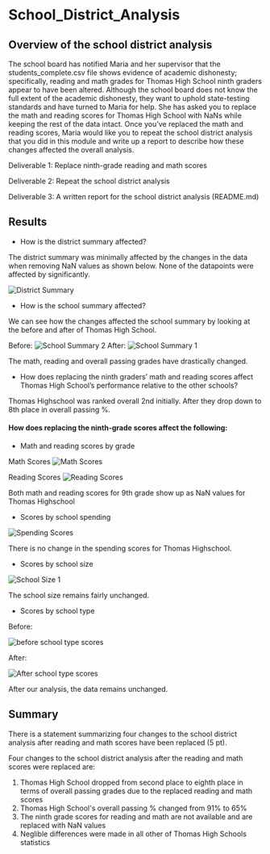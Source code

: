 # School_District_Analysis

## Overview of the school district analysis

The school board has notified Maria and her supervisor that the students_complete.csv file shows evidence of academic dishonesty; specifically, reading and math grades for Thomas High School ninth graders appear to have been altered. Although the school board does not know the full extent of the academic dishonesty, they want to uphold state-testing standards and have turned to Maria for help. She has asked you to replace the math and reading scores for Thomas High School with NaNs while keeping the rest of the data intact. Once you’ve replaced the math and reading scores, Maria would like you to repeat the school district analysis that you did in this module and write up a report to describe how these changes affected the overall analysis.

Deliverable 1: Replace ninth-grade reading and math scores

Deliverable 2: Repeat the school district analysis

Deliverable 3: A written report for the school district analysis (README.md)

## Results

- How is the district summary affected?

The district summary was minimally affected by the changes in the data when removing NaN values as shown below. None of the datapoints were affected by significantly.

![District Summary](https://user-images.githubusercontent.com/103234661/189501372-34bb966f-ce99-43b1-8311-447200288ddf.png)

- How is the school summary affected?

We can see how the changes affected the school summary by looking at the before and after of Thomas High School. 

Before:
![School Summary 2](https://user-images.githubusercontent.com/103234661/189503701-4e010a2e-92d2-46e9-abab-b47aa6e30c74.png)
After:
![School Summary 1](https://user-images.githubusercontent.com/103234661/189503700-fa371b4c-f505-4bc6-9972-2928125301ad.png)

The math, reading and overall passing grades have drastically changed.

- How does replacing the ninth graders’ math and reading scores affect Thomas High School’s performance relative to the other schools?

Thomas Highschool was ranked overall 2nd initially. After they drop down to 8th place in overall passing %.

#### How does replacing the ninth-grade scores affect the following:
- Math and reading scores by grade

Math Scores
![Math Scores](https://user-images.githubusercontent.com/103234661/189505301-18fcac5c-aaee-438a-83d4-411caec59444.png)

Reading Scores
![Reading Scores](https://user-images.githubusercontent.com/103234661/189505304-85180e18-1ac9-4947-969d-a9098b9f873b.png)

Both math and reading scores for 9th grade show up as NaN values for Thomas Highschool

- Scores by school spending

![Spending Scores](https://user-images.githubusercontent.com/103234661/189505425-071f78d2-3c30-4476-91a1-f33be7038082.png)

There is no change in the spending scores for Thomas Highschool.


- Scores by school size

![School Size 1](https://user-images.githubusercontent.com/103234661/189547408-eaeddbb0-8c6f-40e8-8995-b8ae7093a5ad.png)

The school size remains fairly unchanged.

- Scores by school type

Before:

![before school type scores](https://user-images.githubusercontent.com/103234661/189505674-28c6b394-493a-45c9-8f8d-6bf9b1914067.png)

After:

![After school type scores](https://user-images.githubusercontent.com/103234661/189505678-1f33fe23-e830-49bc-95e0-2046dd1f987e.png)

After our analysis, the data remains unchanged.

## Summary
There is a statement summarizing four changes to the school district analysis after reading and math scores have been replaced (5 pt).

Four changes to the school district analysis after the reading and math scores were replaced are:

1. Thomas High School dropped from second place to eighth place in terms of overall passing grades due to the replaced reading and math scores
2. Thomas High School's overall passing % changed from 91% to 65%
3. The ninth grade scores for reading and math are not available and are replaced with NaN values
4. Neglible differences were made in all other of Thomas High Schools statistics
